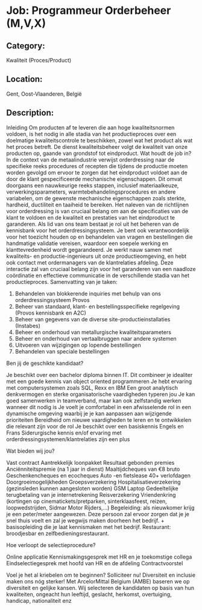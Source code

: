 # Job: Programmeur Orderbeheer (M,V,X)
## Category: 
Kwaliteit (Proces/Product)
## Location: 
Gent, Oost-Vlaanderen, België
## Description:
Inleiding
Om producten af te leveren die aan hoge kwaliteitsnormen voldoen, is het nodig in alle stadia van het productieproces over een doelmatige kwaliteitscontrole te beschikken, zowel wat het product als wat het proces betreft. De dienst kwaliteitsbeheer volgt de kwaliteit van onze producten op, gaande van grondstof tot eindproduct.
Wat houdt de job in?
In de context van de metaalindustrie verwijst orderdressing naar de specifieke reeks procedures of recepten die tijdens de productie moeten worden gevolgd om ervoor te zorgen dat het eindproduct voldoet aan de door de klant gespecificeerde mechanische eigenschappen. Dit omvat doorgaans een nauwkeurige reeks stappen, inclusief materiaalkeuze, verwerkingsparameters, warmtebehandelingsprocedures en andere variabelen, om de gewenste mechanische eigenschappen zoals sterkte, hardheid, ductiliteit en taaiheid te bereiken. Het naleven van de richtlijnen voor orderdressing is van cruciaal belang om aan de specificaties van de klant te voldoen en de kwaliteit en prestaties van het eindproduct te garanderen.
Als lid van ons team bestaat je rol uit het beheren van de kennisbank voor het orderdressingsysteem. Je bent ook verantwoordelijk voor het toezicht houden op en behandelen van vragen en bestellingen die handmatige validatie vereisen, waardoor een soepele werking en klanttevredenheid wordt gegarandeerd. Je werkt nauw samen met kwaliteits- en productie-ingenieurs uit onze productieomgeving, en hebt ook contact met ordermanagers van de klantrelaties afdeling. Deze interactie zal van cruciaal belang zijn voor het garanderen van een naadloze coördinatie en effectieve communicatie in de verschillende stadia van het productieproces. 
Samenvatting van je taken:
1. Behandelen van blokkerende inquiries met behulp van ons orderdressingsysteem Provos
2. Beheer van standaard, klant- en bestellingsspecifieke regelgeving (Provos kennisbank en A2C)
3. Beheer van gegevens van de diverse site-productieinstallaties (Instabes)
4. Beheer en onderhoud van metallurgische kwaliteitsparameters
5. Beheer en onderhoud van vertaalbruggen naar andere systemen
6. Uitvoeren van wijzigingen op lopende bestellingen
7. Behandelen van speciale bestellingen
 
Ben jij de geschikte kandidaat? 

Je beschikt over een bachelor diploma binnen IT. Dit combineer je idealiter met een goede kennis van object oriented programmeren
Je hebt ervaring met computersystemen zoals SQL, Rexx en IBM
Een groot analytisch denkvermogen en sterke organisatorische vaardigheden typeren jou
Je kan goed samenwerken in teamverband, maar kan ook zelfstandig werken wanneer dit nodig is
Je voelt je comfortabel in een afwisselende rol in een dynamische omgeving waarbij je je kan aanpassen aan wijzigende prioriteiten
Bereidheid om nieuwe vaardigheden te leren en te ontwikkelen die relevant zijn voor de rol
Je beschikt over een basiskennis Engels en Frans
Siderurgische kennis en/of ervaring met orderdressingsystemen/klantrelaties zijn een plus

Wat bieden wij jou? 

Vast contract 
Aantrekkelijk loonpakket
Resultaat gebonden premies 
Anciënniteitspremie (na 1 jaar in dienst) 
Maaltijdcheques van €8 bruto 
Geschenkencheques en ecocheques 
Auto -en fietslease 
40+ verlofdagen 
Doorgroeimogelijkheden 
Groepsverzekering 
Hospitalisatieverzekering (gezinsleden kunnen aangesloten worden) 
GSM 
Laptop 
Gedeeltelijke terugbetaling van je internetrekening
Reisverzekering 
Vriendenkring (kortingen op cinematickets/pretparken, sinterklaasfeest, reizen, loopwedstrijden, Sidmar Motor Rijders,…) 
Begeleiding: als nieuwkomer krijg je een peter/meter aangewezen. Deze persoon zal ervoor zorgen dat je je snel thuis voelt en zal je wegwijs maken doorheen het bedrijf. + basisopleiding die je laat kennismaken met het bedrijf. 
Restaurant: broodjesbar en zelfbedieningsrestaurant. 

Hoe verloopt de selectieprocedure? 

Online applicatie 
Kennismakingsgesprek met HR en je toekomstige collega 
Eindselectiegesprek met hoofd van HR en de afdeling 
Contractvoorstel 

Voel je het al kriebelen om te beginnen? Solliciteer nu! 
Diversiteit en inclusie maken ons nóg sterker! 
Met ArcelorMittal Belgium (AMBE) baseren we op diversiteit en gelijke kansen. Wij selecteren de kandidaten op basis van hun kwaliteiten, ongeacht hun leeftijd, geslacht, herkomst, overtuiging, handicap, nationaliteit enz
